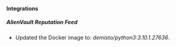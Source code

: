 #### Integrations
##### AlienVault Reputation Feed
- Updated the Docker image to: *demisto/python3:3.10.1.27636*.
